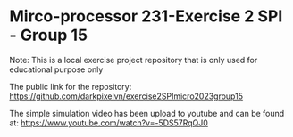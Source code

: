 # Mirco-processor 231-Exercise 2 SPI - Group 15

Note: This is a local exercise project repository that is only used for educational purpose only

The public link for the repository: https://github.com/darkpixelvn/exercise2SPImicro2023group15

The simple simulation video has been upload to youtube and can be found at: https://www.youtube.com/watch?v=-5DS57RqQJ0
